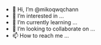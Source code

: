 - 👋 Hi, I’m @mikoqwqchann
- 👀 I’m interested in ...
- 🌱 I’m currently learning ...
- 💞️ I’m looking to collaborate on ...
- 📫 How to reach me ...

<!---
mikoqwqchann/mikoqwqchann is a ✨ special ✨ repository because its `README.md` (this file) appears on your GitHub profile.
You can click the Preview link to take a look at your changes.
--->
